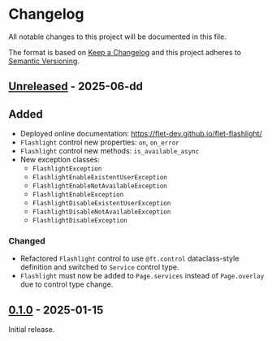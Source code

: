 # Changelog

All notable changes to this project will be documented in this file.

The format is based on [Keep a Changelog](http://keepachangelog.com/en/1.0.0/)
and this project adheres to [Semantic Versioning](http://semver.org/spec/v2.0.0.html).

## [Unreleased] - 2025-06-dd

## Added

- Deployed online documentation: https://flet-dev.github.io/flet-flashlight/
- `Flashlight` control new properties: `on`, `on_error`
- `Flashlight` control new methods: `is_available_async`
- New exception classes:
  - `FlashlightException`
  - `FlashlightEnableExistentUserException`
  - `FlashlightEnableNotAvailableException`
  - `FlashlightEnableException`
  - `FlashlightDisableExistentUserException`
  - `FlashlightDisableNotAvailableException`
  - `FlashlightDisableException`

### Changed

- Refactored `Flashlight` control to use `@ft.control` dataclass-style definition and switched to `Service` control type.
- `Flashlight` must now be added to `Page.services` instead of `Page.overlay` due to control type change.

## [0.1.0] - 2025-01-15

Initial release.


[Unreleased]: https://github.com/flet-dev/flet-flashlight/compare/0.1.0...HEAD

[0.1.0]: https://github.com/flet-dev/flet-flashlight/releases/tag/0.1.0